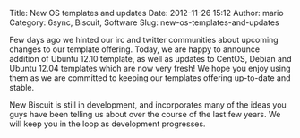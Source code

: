 Title: New OS templates and updates
Date: 2012-11-26 15:12
Author: mario
Category: 6sync, Biscuit, Software
Slug: new-os-templates-and-updates

Few days ago we hinted our irc and twitter communities about upcoming
changes to our template offering. Today, we are happy to announce
addition of Ubuntu 12.10 template, as well as updates to CentOS, Debian
and Ubuntu 12.04 templates which are now very fresh! We hope you enjoy
using them as we are committed to keeping our templates offering
up-to-date and stable.

New Biscuit is still in development, and incorporates many of the ideas
you guys have been telling us about over the course of the last few
years. We will keep you in the loop as development progresses.
